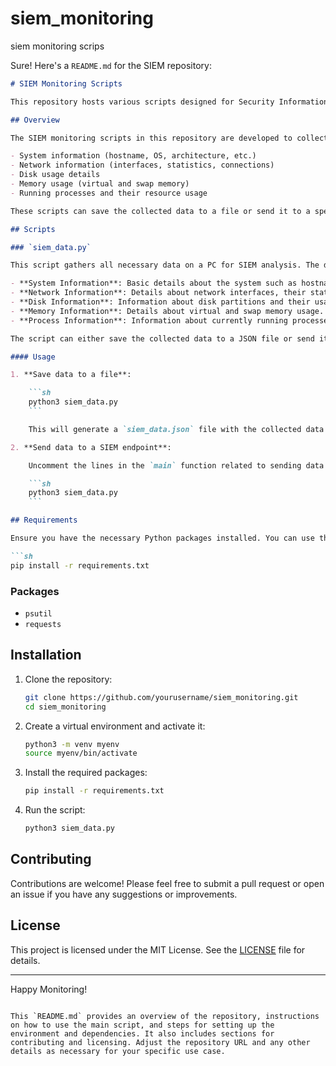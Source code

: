 # siem_monitoring
siem monitoring scrips

Sure! Here's a `README.md` for the SIEM repository:

```markdown
# SIEM Monitoring Scripts

This repository hosts various scripts designed for Security Information and Event Management (SIEM) monitoring. These scripts gather and analyze system data, providing essential information for security and performance monitoring.

## Overview

The SIEM monitoring scripts in this repository are developed to collect comprehensive system data, including:

- System information (hostname, OS, architecture, etc.)
- Network information (interfaces, statistics, connections)
- Disk usage details
- Memory usage (virtual and swap memory)
- Running processes and their resource usage

These scripts can save the collected data to a file or send it to a specified SIEM endpoint for further analysis.

## Scripts

### `siem_data.py`

This script gathers all necessary data on a PC for SIEM analysis. The data collected includes:

- **System Information**: Basic details about the system such as hostname, OS, architecture, and boot time.
- **Network Information**: Details about network interfaces, their statuses, and current network connections.
- **Disk Information**: Information about disk partitions and their usage.
- **Memory Information**: Details about virtual and swap memory usage.
- **Process Information**: Information about currently running processes, including their CPU and memory usage.

The script can either save the collected data to a JSON file or send it to a SIEM endpoint.

#### Usage

1. **Save data to a file**:

    ```sh
    python3 siem_data.py
    ```

    This will generate a `siem_data.json` file with the collected data.

2. **Send data to a SIEM endpoint**:

    Uncomment the lines in the `main` function related to sending data to a SIEM endpoint, and replace the placeholder URL with the actual endpoint URL. Then run:

    ```sh
    python3 siem_data.py
    ```

## Requirements

Ensure you have the necessary Python packages installed. You can use the provided `requirements.txt` to install the dependencies:

```sh
pip install -r requirements.txt
```

### Packages

- `psutil`
- `requests`

## Installation

1. Clone the repository:

    ```sh
    git clone https://github.com/yourusername/siem_monitoring.git
    cd siem_monitoring
    ```

2. Create a virtual environment and activate it:

    ```sh
    python3 -m venv myenv
    source myenv/bin/activate
    ```

3. Install the required packages:

    ```sh
    pip install -r requirements.txt
    ```

4. Run the script:

    ```sh
    python3 siem_data.py
    ```

## Contributing

Contributions are welcome! Please feel free to submit a pull request or open an issue if you have any suggestions or improvements.

## License

This project is licensed under the MIT License. See the [LICENSE](LICENSE) file for details.

---

Happy Monitoring!
```

This `README.md` provides an overview of the repository, instructions on how to use the main script, and steps for setting up the environment and dependencies. It also includes sections for contributing and licensing. Adjust the repository URL and any other details as necessary for your specific use case.
